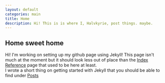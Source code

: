 ```yaml
---
layout: default
categories: main
title: Home
description: Hi! This is is where I, Halvkyrie, post things. maybe.
---
```


## Home sweet home

Hi! I'm working on setting up my github page using Jekyll! This page isn't much at the moment but it should look less out of place than the [Index Reference](/index-reference) page that used to be here at least.  
I wrote a short thing on getting started with Jekyll that you should be able to find under [Posts](/posts/)